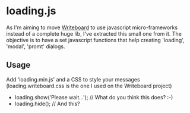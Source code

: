 # loading.js #
As I'm aiming to move [Writeboard](http://github.com/gtramontina/Writeboard) to use javascript micro-frameworks instead of a complete huge lib, I've extracted this small one from it.
The objective is to have a set javascript functions that help creating 'loading', 'modal', 'promt' dialogs.

Usage
-----
Add 'loading.min.js' and a CSS to style your messages (loading.writeboard.css is the one I used on the Writeboard project)
- loading.show('Please wait...'); // What do you think this does? :-)
- loading.hide(); // And this?

